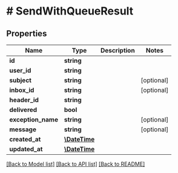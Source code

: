 # # SendWithQueueResult

## Properties

Name | Type | Description | Notes
------------ | ------------- | ------------- | -------------
**id** | **string** |  |
**user_id** | **string** |  |
**subject** | **string** |  | [optional]
**inbox_id** | **string** |  | [optional]
**header_id** | **string** |  |
**delivered** | **bool** |  |
**exception_name** | **string** |  | [optional]
**message** | **string** |  | [optional]
**created_at** | [**\DateTime**](\DateTime) |  |
**updated_at** | [**\DateTime**](\DateTime) |  |

[[Back to Model list]](../../README#models) [[Back to API list]](../../README#endpoints) [[Back to README]](../../README)
